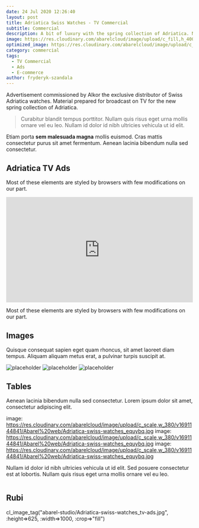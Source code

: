 ```yaml
---
date: 24 Jul 2020 12:26:40
layout: post
title: Adriatica Swiss Watches - TV Commercial
subtitle: Commercial
description: A bit of luxury with the spring collection of Adriatica. New advertising spot for a women's collection of Adriatica Swiss Watches.
image: https://res.cloudinary.com/abarelcloud/image/upload/c_fill,h_400,w_800/v1691148213/abarel-studio/Adriatica-swiss-watches_tv-ads.jpg
optimized_image: https://res.cloudinary.com/abarelcloud/image/upload/c_fill,h_200,w_400/v1691148213/abarel-studio/Adriatica-swiss-watches_tv-ads.jpg
category: commercial
tags:
  - TV Commercial
  - Ads
  - E-commerce
author: fryderyk-szandala
---
```

Advertisement commissioned by Alkor the exclusive distributor of Swiss Adriatica watches. Material prepared for broadcast on TV for the new spring collection of Adriatica. 

> Curabitur blandit tempus porttitor. Nullam quis risus eget urna mollis ornare vel eu leo. Nullam id dolor id nibh ultricies vehicula ut id elit.

Etiam porta **sem malesuada magna** mollis  euismod. Cras mattis consectetur purus sit amet fermentum. Aenean lacinia bibendum nulla sed consectetur.

<!--page-->

## Adriatica TV Ads

Most of these elements are styled by browsers with few modifications on our part.

<div style="padding:56.25% 0 0 0;position:relative;"><iframe src="https://player.vimeo.com/video/440319777?badge=0&amp;autopause=0&amp;player_id=0&amp;app_id=58479" frameborder="0" allow="autoplay; fullscreen; picture-in-picture" allowfullscreen style="position:absolute;top:0;left:0;width:100%;height:100%;" title="Adriatica A3732"></iframe></div><script src="https://player.vimeo.com/api/player.js"></script>


Most of these elements are styled by browsers with few modifications on our part.


## Images

Quisque consequat sapien eget quam rhoncus, sit amet laoreet diam tempus. Aliquam aliquam metus erat, a pulvinar turpis suscipit at.

![placeholder](https://placehold.it/800x400 "Large example image")
![placeholder](https://placehold.it/400x200 "Medium example image")
![placeholder](https://placehold.it/200x200 "Small example image")

## Tables

Aenean lacinia bibendum nulla sed consectetur. Lorem ipsum dolor sit amet, consectetur adipiscing elit.

image: https://res.cloudinary.com/abarelcloud/image/upload/c_scale,w_380/v1691144841/Abarel%20web/Adriatica-swiss-watches_equybq.jpg
image: https://res.cloudinary.com/abarelcloud/image/upload/c_scale,w_380/v1691144841/Abarel%20web/Adriatica-swiss-watches_equybq.jpg
image: https://res.cloudinary.com/abarelcloud/image/upload/c_scale,w_380/v1691144841/Abarel%20web/Adriatica-swiss-watches_equybq.jpg

Nullam id dolor id nibh ultricies vehicula ut id elit. Sed posuere consectetur est at lobortis. Nullam quis risus eget urna mollis ornare vel eu leo.





<Image publicId="abarel-studio/Adriatica-swiss-watches_tv-ads.jpg" >
  <Transformation height="675" width="1200" crop="fill" />
</Image>


## Rubi
cl_image_tag("abarel-studio/Adriatica-swiss-watches_tv-ads.jpg", :height=>625, :width=>1000, :crop=>"fill")






